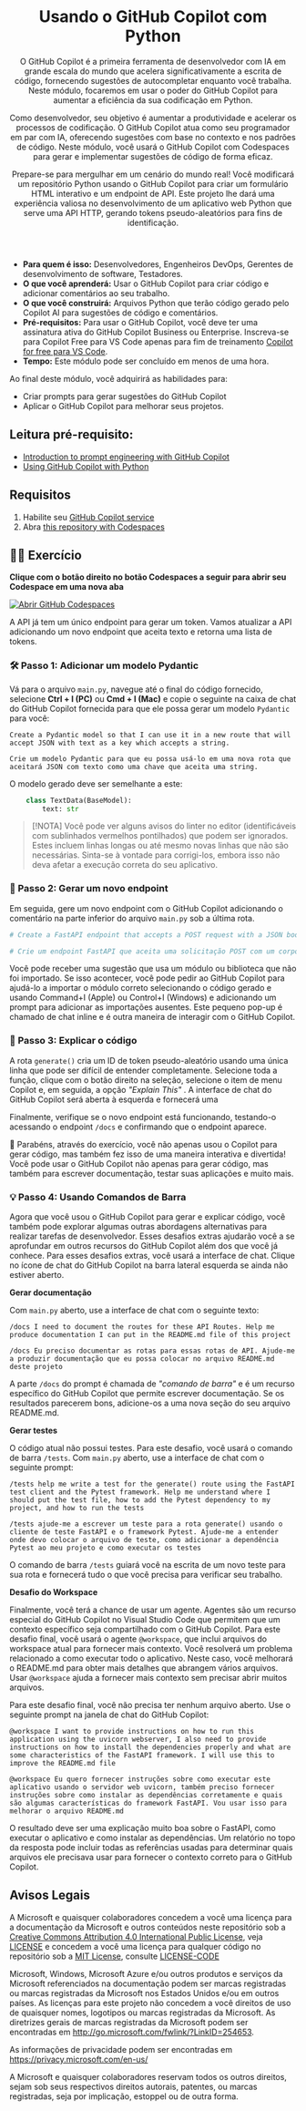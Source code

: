 <header>

# Usando o GitHub Copilot com Python

O GitHub Copilot é a primeira ferramenta de desenvolvedor com IA em grande escala do mundo que acelera significativamente a escrita de código, fornecendo sugestões de autocompletar enquanto você trabalha. Neste módulo, focaremos em usar o poder do GitHub Copilot para aumentar a eficiência da sua codificação em Python.

Como desenvolvedor, seu objetivo é aumentar a produtividade e acelerar os processos de codificação. O GitHub Copilot atua como seu programador em par com IA, oferecendo sugestões com base no contexto e nos padrões de código. Neste módulo, você usará o GitHub Copilot com Codespaces para gerar e implementar sugestões de código de forma eficaz.

Prepare-se para mergulhar em um cenário do mundo real! Você modificará um repositório Python usando o GitHub Copilot para criar um formulário HTML interativo e um endpoint de API. Este projeto lhe dará uma experiência valiosa no desenvolvimento de um aplicativo web Python que serve uma API HTTP, gerando tokens pseudo-aleatórios para fins de identificação.

</header>

- **Para quem é isso:** Desenvolvedores, Engenheiros DevOps, Gerentes de desenvolvimento de software, Testadores.
- **O que você aprenderá:** Usar o GitHub Copilot para criar código e adicionar comentários ao seu trabalho.
- **O que você construirá:** Arquivos Python que terão código gerado pelo Copilot AI para sugestões de código e comentários.
- **Pré-requisitos:** Para usar o GitHub Copilot, você deve ter uma assinatura ativa do GitHub Copilot Business ou Enterprise. Inscreva-se para Copilot Free para VS Code apenas para fim de treinamento [Copilot for free para VS Code](https://learn.microsoft.com/en-us/visualstudio/ide/copilot-free-plan?view=vs-2022).
- **Tempo:** Este módulo pode ser concluído em menos de uma hora.

Ao final deste módulo, você adquirirá as habilidades para:

- Criar prompts para gerar sugestões do GitHub Copilot
- Aplicar o GitHub Copilot para melhorar seus projetos.

## Leitura pré-requisito:
- [Introduction to prompt engineering with GitHub Copilot](https://learn.microsoft.com/training/modules/introduction-prompt-engineering-with-github-copilot//?WT.mc_id=academic-113596-abartolo)
- [Using GitHub Copilot with Python](https://learn.microsoft.com/en-us/training/modules/introduction-copilot-python/?WT.mc_id=academic-113596-abartolo)

## Requisitos

1. Habilite seu [GitHub Copilot service](https://github.com/github-copilot/signup)
1. Abra [this repository with Codespaces](https://codespaces.new/MicrosoftDocs/mslearn-copilot-codespaces-python)

## 💪🏽 Exercício

**Clique com o botão direito no botão Codespaces a seguir para abrir seu Codespace em uma nova aba**
 
[![Abrir GitHub Codespaces](https://github.com/codespaces/badge.svg)](https://codespaces.new/MicrosoftDocs/mslearn-copilot-codespaces-python)

A API já tem um único endpoint para gerar um token. Vamos atualizar a API adicionando um novo endpoint que aceita texto e retorna uma lista de tokens.

### 🛠 Passo 1: Adicionar um modelo Pydantic

Vá para o arquivo `main.py`, navegue até o final do código fornecido, selecione **Ctrl + I (PC)** ou **Cmd + I (Mac)** e copie o seguinte na caixa de chat do GitHub Copilot fornecida para que ele possa gerar um modelo `Pydantic` para você:

```
Create a Pydantic model so that I can use it in a new route that will accept JSON with text as a key which accepts a string.
```

```
Crie um modelo Pydantic para que eu possa usá-lo em uma nova rota que aceitará JSON com texto como uma chave que aceita uma string.
```

O modelo gerado deve ser semelhante a este:

```python
    class TextData(BaseModel):
        text: str
```

> [!NOTA]
> Você pode ver alguns avisos do linter no editor (identificáveis com sublinhados vermelhos pontilhados) que podem ser ignorados. Estes incluem linhas longas ou até mesmo novas linhas que não são necessárias. Sinta-se à vontade para corrigi-los, embora isso não deva afetar a execução correta do seu aplicativo.

### 🔎 Passo 2: Gerar um novo endpoint

Em seguida, gere um novo endpoint com o GitHub Copilot adicionando o comentário na parte inferior do arquivo `main.py` sob a última rota.

```python
# Create a FastAPI endpoint that accepts a POST request with a JSON body containing a single field called "text" and returns a checksum of the text 
```

```python
# Crie um endpoint FastAPI que aceita uma solicitação POST com um corpo JSON contendo um único campo chamado "text" e retorna um checksum do texto
```

Você pode receber uma sugestão que usa um módulo ou biblioteca que não foi importado. Se isso acontecer, você pode pedir ao GitHub Copilot para ajudá-lo a importar o módulo correto selecionando o código gerado e usando Command+I (Apple) ou Control+I (Windows) e adicionando um prompt para adicionar as importações ausentes. Este pequeno pop-up é chamado de chat inline e é outra maneira de interagir com o GitHub Copilot.

### 🐍 Passo 3: Explicar o código

A rota `generate()` cria um ID de token pseudo-aleatório usando uma única linha que pode ser difícil de entender completamente. Selecione toda a função, clique com o botão direito na seleção, selecione o item de menu Copilot e, em seguida, a opção _"Explain This"_ . A interface de chat do GitHub Copilot será aberta à esquerda e fornecerá uma 

Finalmente, verifique se o novo endpoint está funcionando, testando-o acessando o endpoint `/docs` e confirmando que o endpoint aparece.


🚀  Parabéns, através do exercício, você não apenas usou o Copilot para gerar código, mas também fez isso de uma maneira interativa e divertida! Você pode usar o GitHub Copilot não apenas para gerar código, mas também para escrever documentação, testar suas aplicações e muito mais.


### 💡 Passo 4: Usando Comandos de Barra

Agora que você usou o GitHub Copilot para gerar e explicar código, você também pode explorar algumas outras abordagens alternativas para realizar tarefas de desenvolvedor. Esses desafios extras ajudarão você a se aprofundar em outros recursos do GitHub Copilot além dos que você já conhece. Para esses desafios extras, você usará a interface de chat. Clique no ícone de chat do GitHub Copilot na barra lateral esquerda se ainda não estiver aberto.


**Gerar documentação**
 
Com `main.py` aberto, use a interface de chat com o seguinte texto:

```
/docs I need to document the routes for these API Routes. Help me produce documentation I can put in the README.md file of this project
```

```
/docs Eu preciso documentar as rotas para essas rotas de API. Ajude-me a produzir documentação que eu possa colocar no arquivo README.md deste projeto
```

A parte `/docs` do prompt é chamada de _"comando de barra"_ e é um recurso específico do GitHub Copilot que permite escrever documentação. Se os resultados parecerem bons, adicione-os a uma nova seção do seu arquivo README.md.


**Gerar testes**
 
O código atual não possui testes. Para este desafio, você usará o comando de barra `/tests`. Com `main.py` aberto, use a interface de chat com o seguinte prompt:

```
/tests help me write a test for the generate() route using the FastAPI test client and the Pytest framework. Help me understand where I should put the test file, how to add the Pytest dependency to my project, and how to run the tests
```

```
/tests ajude-me a escrever um teste para a rota generate() usando o cliente de teste FastAPI e o framework Pytest. Ajude-me a entender onde devo colocar o arquivo de teste, como adicionar a dependência Pytest ao meu projeto e como executar os testes
```

O comando de barra `/tests` guiará você na escrita de um novo teste para sua rota e fornecerá tudo o que você precisa para verificar seu trabalho.


**Desafio do Workspace**
 
Finalmente, você terá a chance de usar um agente. Agentes são um recurso especial do GitHub Copilot no Visual Studio Code que permitem que um contexto específico seja compartilhado com o GitHub Copilot. Para este desafio final, você usará o agente `@workspace`, que inclui arquivos do workspace atual para fornecer mais contexto. Você resolverá um problema relacionado a como executar todo o aplicativo. Neste caso, você melhorará o README.md para obter mais detalhes que abrangem vários arquivos. Usar `@workspace` ajuda a fornecer mais contexto sem precisar abrir muitos arquivos.

Para este desafio final, você não precisa ter nenhum arquivo aberto. Use o seguinte prompt na janela de chat do GitHub Copilot:

```
@workspace I want to provide instructions on how to run this application using the uvicorn webserver, I also need to provide instructions on how to install the dependencies properly and what are some characteristics of the FastAPI framework. I will use this to improve the README.md file
```

```
@workspace Eu quero fornecer instruções sobre como executar este aplicativo usando o servidor web uvicorn, também preciso fornecer instruções sobre como instalar as dependências corretamente e quais são algumas características do framework FastAPI. Vou usar isso para melhorar o arquivo README.md
```

O resultado deve ser uma explicação muito boa sobre o FastAPI, como executar o aplicativo e como instalar as dependências. Um relatório no topo da resposta pode incluir todas as referências usadas para determinar quais arquivos ele precisava usar para fornecer o contexto correto para o GitHub Copilot.


## Avisos Legais

A Microsoft e quaisquer colaboradores concedem a você uma licença para a documentação da Microsoft e outros conteúdos neste repositório sob a [Creative Commons Attribution 4.0 International Public License](https://creativecommons.org/licenses/by/4.0/legalcode),
veja [LICENSE](LICENSE) e concedem a você uma licença para qualquer código no repositório sob a  [MIT License](https://opensource.org/licenses/MIT), consulte
[LICENSE-CODE](LICENSE-CODE)

Microsoft, Windows, Microsoft Azure e/ou outros produtos e serviços da Microsoft referenciados na documentação podem ser marcas registradas ou marcas registradas da Microsoft nos Estados Unidos e/ou em outros países. As licenças para este projeto não concedem a você direitos de uso de quaisquer nomes, logotipos ou marcas registradas da Microsoft. As diretrizes gerais de marcas registradas da Microsoft podem ser encontradas em http://go.microsoft.com/fwlink/?LinkID=254653.

As informações de privacidade podem ser encontradas em https://privacy.microsoft.com/en-us/

A Microsoft e quaisquer colaboradores reservam todos os outros direitos, sejam sob seus respectivos direitos autorais, patentes, ou marcas registradas, seja por implicação, estoppel ou de outra forma.
